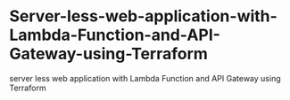 # Server-less-web-application-with-Lambda-Function-and-API-Gateway-using-Terraform
server less web application with Lambda Function and API Gateway using Terraform


